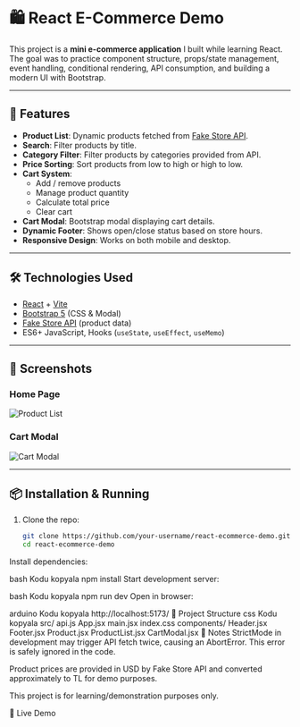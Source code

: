 # 🛍️ React E-Commerce Demo

This project is a **mini e-commerce application** I built while learning React.  
The goal was to practice component structure, props/state management, event handling, conditional rendering, API consumption, and building a modern UI with Bootstrap.

---

## 🚀 Features
- **Product List**: Dynamic products fetched from [Fake Store API](https://fakestoreapi.com/).
- **Search**: Filter products by title.
- **Category Filter**: Filter products by categories provided from API.
- **Price Sorting**: Sort products from low to high or high to low.
- **Cart System**:
  - Add / remove products
  - Manage product quantity
  - Calculate total price
  - Clear cart
- **Cart Modal**: Bootstrap modal displaying cart details.
- **Dynamic Footer**: Shows open/close status based on store hours.
- **Responsive Design**: Works on both mobile and desktop.

---

## 🛠️ Technologies Used
- [React](https://react.dev/) + [Vite](https://vitejs.dev/)
- [Bootstrap 5](https://getbootstrap.com/) (CSS & Modal)
- [Fake Store API](https://fakestoreapi.com/) (product data)
- ES6+ JavaScript, Hooks (`useState`, `useEffect`, `useMemo`)

---

## 📸 Screenshots

### Home Page
![Product List](./screenshots/product-list.png)

### Cart Modal
![Cart Modal](./screenshots/cart-modal.png)

---

## 📦 Installation & Running

1. Clone the repo:
   ```bash
   git clone https://github.com/your-username/react-ecommerce-demo.git
   cd react-ecommerce-demo
Install dependencies:

bash
Kodu kopyala
npm install
Start development server:

bash
Kodu kopyala
npm run dev
Open in browser:

arduino
Kodu kopyala
http://localhost:5173/
📂 Project Structure
css
Kodu kopyala
src/
  api.js
  App.jsx
  main.jsx
  index.css
  components/
    Header.jsx
    Footer.jsx
    Product.jsx
    ProductList.jsx
    CartModal.jsx
📝 Notes
StrictMode in development may trigger API fetch twice, causing an AbortError. This error is safely ignored in the code.

Product prices are provided in USD by Fake Store API and converted approximately to TL for demo purposes.

This project is for learning/demonstration purposes only.

🚀 Live Demo
